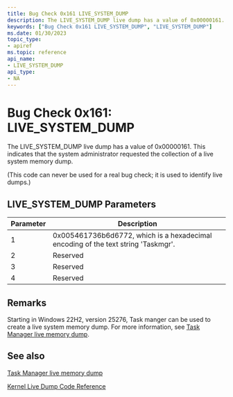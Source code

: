 ```yaml
---
title: Bug Check 0x161 LIVE_SYSTEM_DUMP
description: The LIVE_SYSTEM_DUMP live dump has a value of 0x00000161. This indicates that the system administrator requested the collection of a live system memory dump.
keywords: ["Bug Check 0x161 LIVE_SYSTEM_DUMP", "LIVE_SYSTEM_DUMP"]
ms.date: 01/30/2023
topic_type:
- apiref
ms.topic: reference
api_name:
- LIVE_SYSTEM_DUMP
api_type:
- NA
---
```


# Bug Check 0x161: LIVE\_SYSTEM\_DUMP

The LIVE\_SYSTEM\_DUMP live dump has a value of 0x00000161. This indicates that the system administrator requested the collection of a live system memory dump.

(This code can never be used for a real bug check; it is used to identify live dumps.)

## LIVE\_SYSTEM\_DUMP Parameters

| Parameter | Description                  |
|-----------|------------------------------|
| 1         | 0x005461736b6d6772, which is a hexadecimal encoding of the text string 'Taskmgr'.   |
| 2         | Reserved |
| 3         | Reserved |
| 4         | Reserved |

## Remarks

Starting in Windows 22H2, version 25276, Task manger can be used to create a live system memory dump. For more information, see [Task Manager live memory dump](task-manager-live-dump.md).



## See also

[Task Manager live memory dump](task-manager-live-dump.md)

[Kernel Live Dump Code Reference](kernel-live-dump-code-reference.md)
